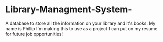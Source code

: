 # Library-Managment-System-
A database to store all the information on your library and it's books. 
My name is Phillip I'm making this to use as a project I can put on my resume for future job opportunities!
